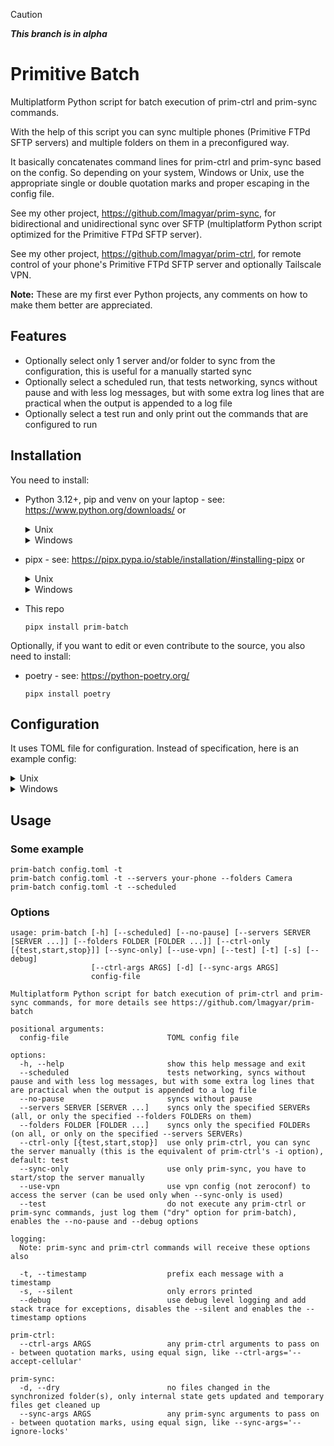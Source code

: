 
> [!CAUTION]
> ***This branch is in alpha***

# Primitive Batch

Multiplatform Python script for batch execution of prim-ctrl and prim-sync commands.

With the help of this script you can sync multiple phones (Primitive FTPd SFTP servers) and multiple folders on them in a preconfigured way.

It basically concatenates command lines for prim-ctrl and prim-sync based on the config. So depending on your system, Windows or Unix, use the appropriate single or double quotation marks and proper escaping in the config file.

See my other project, https://github.com/lmagyar/prim-sync, for bidirectional and unidirectional sync over SFTP (multiplatform Python script optimized for the Primitive FTPd SFTP server).

See my other project, https://github.com/lmagyar/prim-ctrl, for remote control of your phone's Primitive FTPd SFTP server and optionally Tailscale VPN.

**Note:** These are my first ever Python projects, any comments on how to make them better are appreciated.

## Features

- Optionally select only 1 server and/or folder to sync from the configuration, this is useful for a manually started sync
- Optionally select a scheduled run, that tests networking, syncs without pause and with less log messages, but with some extra log lines that are practical when the output is appended to a log file
- Optionally select a test run and only print out the commands that are configured to run

## Installation

You need to install:

- Python 3.12+, pip and venv on your laptop - see: https://www.python.org/downloads/ or
  <details><summary>Unix</summary>

  ```
  sudo apt update
  sudo apt upgrade
  sudo apt install python3 python3-pip python3-venv
  ```
  </details>
  <details><summary>Windows</summary>

  - Install from Microsoft Store the latest [Python 3](https://apps.microsoft.com/search?query=python+3&department=Apps) (search), [Python 3.12](https://www.microsoft.com/store/productId/9NCVDN91XZQP) (App)
  - Install from Chocolatey: `choco install python3 -y`
  </details>

- pipx - see: https://pipx.pypa.io/stable/installation/#installing-pipx or
  <details><summary>Unix</summary>

  ```
  sudo apt install pipx
  pipx ensurepath
  ```
  </details>
  <details><summary>Windows</summary>

  ```
  py -m pip install --user pipx
  py -m pipx ensurepath
  ```
  </details>

- This repo
  ```
  pipx install prim-batch
  ```

Optionally, if you want to edit or even contribute to the source, you also need to install:
- poetry - see: https://python-poetry.org/
  ```
  pipx install poetry
  ```

## Configuration

It uses TOML file for configuration. Instead of specification, here is an example config:

  <details><summary>Unix</summary>

  ```
  ctrl-args = "--funnel your-laptop 12345 /prim-ctrl 8443"
  sync-args = "-rs '/fs/storage/emulated/0' --ignore-locks 60 -sh"

  [configs]
  in  = { sync-args = "-ui -m --overwrite-destination" }
  out = { sync-args = "-uo -m --overwrite-destination" }

  [servers.your-phone]
  ctrl-args = "Automate youraccount@gmail.com 'SOME MANUFACTURER XXX' automate your-phone-pftpd --tailscale tailxxxx.ts.net your-phone 2222"
  sync-args = "your-phone-pftpd id_ed25519_sftp"
  sync-args-vpn = "-a your-phone.tailxxxx.ts.net 2222"

  [servers.your-phone.configs]
  int = { sync-args = "'~/Mobile' '/fs/storage/emulated/0' '*'" }
  ext = { sync-args = "'~/Mobile' '/fs/storage/XXXX-XXXX'  '/saf'" }

  [servers.your-phone.folders]
  Camera        = { configs = [ "ext" ],        sync-args = "'Camera' 'DCIM/Camera'" }
  Music         = { configs = [ "ext", "out" ], sync-args = "'Music' '*'" }
  Screenshots   = { configs = [ "int" ],        sync-args = "'Screenshots' 'DCIM/Screenshots'" }
  ```

  </details>
  <details><summary>Windows</summary>

  ```
  ctrl-args = '--funnel your-laptop 12345 /prim-ctrl 8443'
  sync-args = '-rs "/fs/storage/emulated/0" --ignore-locks 60 -sh'

  [configs]
  in  = { sync-args = '-ui -m --overwrite-destination' }
  out = { sync-args = '-uo -m --overwrite-destination' }

  [servers.your-phone]
  ctrl-args = 'Automate youraccount@gmail.com "SOME MANUFACTURER XXX" automate your-phone-pftpd --tailscale tailxxxx.ts.net your-phone 2222'
  sync-args = 'your-phone-pftpd id_ed25519_sftp'
  sync-args-vpn = '-a your-phone.tailxxxx.ts.net 2222'

  [servers.your-phone.configs]
  int = { sync-args = '"D:\Mobile" "/fs/storage/emulated/0" "*"' }
  ext = { sync-args = '"D:\Mobile" "/fs/storage/XXXX-XXXX"  "/saf"' }

  [servers.your-phone.folders]
  Camera        = { configs = [ 'ext' ],        sync-args = '"Camera" "DCIM/Camera"' }
  Music         = { configs = [ 'ext', 'out' ], sync-args = '"Music" "*"' }
  Screenshots   = { configs = [ 'int' ],        sync-args = '"Screenshots" "DCIM/Screenshots"' }
  ```
  </details>

## Usage

### Some example

```
prim-batch config.toml -t
prim-batch config.toml -t --servers your-phone --folders Camera
prim-batch config.toml -t --scheduled
```

### Options

```
usage: prim-batch [-h] [--scheduled] [--no-pause] [--servers SERVER [SERVER ...]] [--folders FOLDER [FOLDER ...]] [--ctrl-only [{test,start,stop}]] [--sync-only] [--use-vpn] [--test] [-t] [-s] [--debug]
                  [--ctrl-args ARGS] [-d] [--sync-args ARGS]
                  config-file

Multiplatform Python script for batch execution of prim-ctrl and prim-sync commands, for more details see https://github.com/lmagyar/prim-batch

positional arguments:
  config-file                      TOML config file

options:
  -h, --help                       show this help message and exit
  --scheduled                      tests networking, syncs without pause and with less log messages, but with some extra log lines that are practical when the output is appended to a log file
  --no-pause                       syncs without pause
  --servers SERVER [SERVER ...]    syncs only the specified SERVERs (all, or only the specified --folders FOLDERs on them)
  --folders FOLDER [FOLDER ...]    syncs only the specified FOLDERs (on all, or only on the specified --servers SERVERs)
  --ctrl-only [{test,start,stop}]  use only prim-ctrl, you can sync the server manually (this is the equivalent of prim-ctrl's -i option), default: test
  --sync-only                      use only prim-sync, you have to start/stop the server manually
  --use-vpn                        use vpn config (not zeroconf) to access the server (can be used only when --sync-only is used)
  --test                           do not execute any prim-ctrl or prim-sync commands, just log them ("dry" option for prim-batch), enables the --no-pause and --debug options

logging:
  Note: prim-sync and prim-ctrl commands will receive these options also

  -t, --timestamp                  prefix each message with a timestamp
  -s, --silent                     only errors printed
  --debug                          use debug level logging and add stack trace for exceptions, disables the --silent and enables the --timestamp options

prim-ctrl:
  --ctrl-args ARGS                 any prim-ctrl arguments to pass on - between quotation marks, using equal sign, like --ctrl-args='--accept-cellular'

prim-sync:
  -d, --dry                        no files changed in the synchronized folder(s), only internal state gets updated and temporary files get cleaned up
  --sync-args ARGS                 any prim-sync arguments to pass on - between quotation marks, using equal sign, like --sync-args='--ignore-locks'
```
